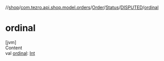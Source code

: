 //[shop](../../../../../index.md)/[com.tezro.api.shop.model.orders](../../../index.md)/[Order](../../index.md)/[Status](../index.md)/[DISPUTED](index.md)/[ordinal](ordinal.md)



# ordinal  
[jvm]  
Content  
val [ordinal](ordinal.md): [Int](https://kotlinlang.org/api/latest/jvm/stdlib/kotlin/-int/index.html)  



